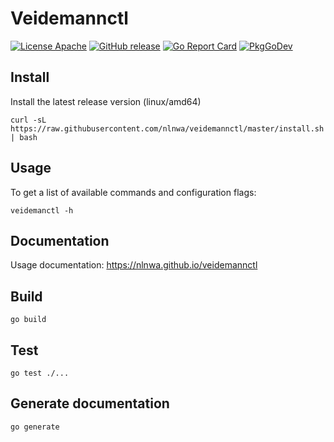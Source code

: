# Veidemannctl

[![License Apache](https://img.shields.io/github/license/nlnwa/veidemannctl.svg)](https://github.com/nlnwa/veidemannctl/blob/master/LICENSE)
[![GitHub release](https://img.shields.io/github/release/nlnwa/veidemannctl.svg)](https://github.com/nlnwa/veidemannctl/releases/latest)
[![Go Report Card](https://goreportcard.com/badge/github.com/nlnwa/veidemannctl?style=flat-square)](https://goreportcard.com/report/github.com/nlnwa/veidemannctl)
[![PkgGoDev](https://pkg.go.dev/badge/github.com/nlnwa/veidemannctl)](https://pkg.go.dev/github.com/nlnwa/veidemannctl)

## Install

Install the latest release version (linux/amd64)

```console
curl -sL https://raw.githubusercontent.com/nlnwa/veidemannctl/master/install.sh | bash
```

## Usage

To get a list of available commands and configuration flags:

```console
veidemanctl -h
```

## Documentation

Usage documentation: <https://nlnwa.github.io/veidemannctl>

## Build

```console
go build
```

## Test

```console
go test ./...
```

## Generate documentation

```console
go generate
```
